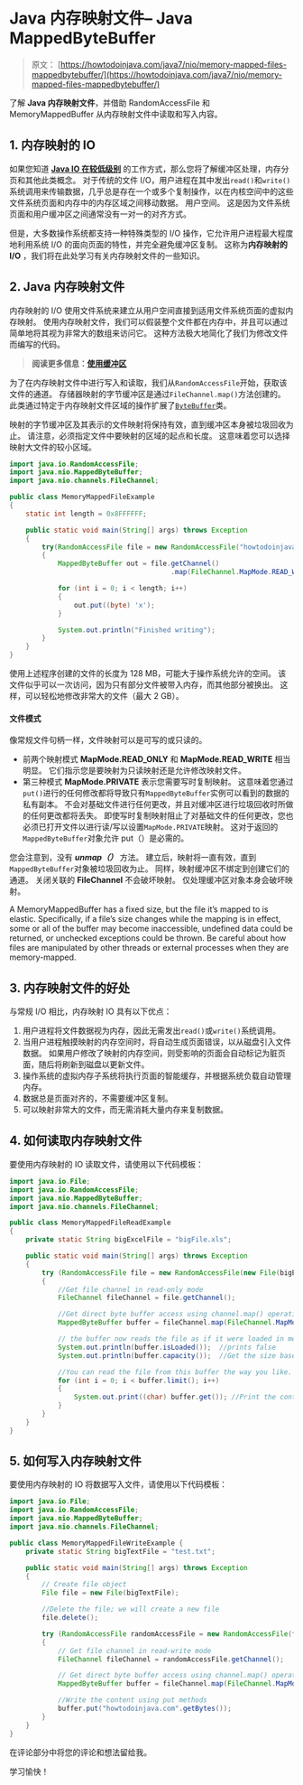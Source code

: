# Java 内存映射文件– Java MappedByteBuffer

> 原文： [https://howtodoinjava.com/java7/nio/memory-mapped-files-mappedbytebuffer/](https://howtodoinjava.com/java7/nio/memory-mapped-files-mappedbytebuffer/)

了解 **Java 内存映射文件**，并借助 RandomAccessFile 和 MemoryMappedBuffer 从内存映射文件中读取和写入内容。

## 1\. 内存映射的 IO

如果您知道 [**Java IO 在较低级别**](//howtodoinjava.com/java/io/how-java-io-works-internally-at-lower-level/ "How Java I/O Works Internally at Lower Level?") 的工作方式，那么您将了解缓冲区处理，内存分页和其他此类概念。 对于传统的文件 I/O，用户进程在其中发出`read()`和`write()`系统调用来传输数据，几乎总是存在一个或多个复制操作，以在内核空间中的这些文件系统页面和内存中的内存区域之间移动数据。 用户空间。 这是因为文件系统页面和用户缓冲区之间通常没有一对一的对齐方式。

但是，大多数操作系统都支持一种特殊类型的 I/O 操作，它允许用户进程最大程度地利用系统 I/O 的面向页面的特性，并完全避免缓冲区复制。 这称为**内存映射的 I/O** ，我们将在此处学习有关内存映射文件的一些知识。

## 2\. Java 内存映射文件

内存映射的 I/O 使用文件系统来建立从用户空间直接到适用文件系统页面的虚拟内存映射。 使用内存映射文件，我们可以假装整个文件都在内存中，并且可以通过简单地将其视为非常大的数组来访问它。 这种方法极大地简化了我们为修改文件而编写的代码。

> **阅读更多信息：[使用缓冲区](//howtodoinjava.com/java-7/nio/java-nio-2-0-working-with-buffers/ "Java NIO 2.0 : Working With Buffers")**

为了在内存映射文件中进行写入和读取，我们从`RandomAccessFile`开始，获取该文件的通道。 存储器映射的字节缓冲区是通过`FileChannel.map()`方法创建的。 此类通过特定于内存映射文件区域的操作扩展了[`ByteBuffer`](//howtodoinjava.com/java-7/nio/java-nio-2-0-working-with-buffers/ "Java NIO 2.0 : Working With Buffers")类。

映射的字节缓冲区及其表示的文件映射将保持有效，直到缓冲区本身被垃圾回收为止。 请注意，必须指定文件中要映射的区域的起点和长度。 这意味着您可以选择映射大文件的较小区域。

```java
import java.io.RandomAccessFile;
import java.nio.MappedByteBuffer;
import java.nio.channels.FileChannel;

public class MemoryMappedFileExample 
{
	static int length = 0x8FFFFFF; 	

	public static void main(String[] args) throws Exception 
	{
		try(RandomAccessFile file = new RandomAccessFile("howtodoinjava.dat", "rw")) 
		{
			MappedByteBuffer out = file.getChannel()
										.map(FileChannel.MapMode.READ_WRITE, 0, length);

			for (int i = 0; i < length; i++) 
			{
				out.put((byte) 'x');
			}

			System.out.println("Finished writing");
		}
	}
}

```

使用上述程序创建的文件的长度为 128 MB，可能大于操作系统允许的空间。 该文件似乎可以一次访问，因为只有部分文件被带入内存，而其他部分被换出。 这样，可以轻松地修改非常大的文件（最大 2 GB）。

#### 文件模式

像常规文件句柄一样，文件映射可以是可写的或只读的。

*   前两个映射模式 **MapMode.READ_ONLY** 和 **MapMode.READ_WRITE** 相当明显。 它们指示您是要映射为只读映射还是允许修改映射文件。
*   第三种模式 **MapMode.PRIVATE** 表示您需要写时复制映射。 这意味着您通过`put()`进行的任何修改都将导致只有`MappedByteBuffer`实例可以看到的数据的私有副本。 不会对基础文件进行任何更改，并且对缓冲区进行垃圾回收时所做的任何更改都将丢失。 即使写时复制映射阻止了对基础文件的任何更改，您也必须已打开文件以进行读/写以设置`MapMode.PRIVATE`映射。 这对于返回的`MappedByteBuffer`对象允许 put（）是必需的。

您会注意到，没有 ***unmap（）*** 方法。 建立后，映射将一直有效，直到`MappedByteBuffer`对象被垃圾回收为止。 同样，映射缓冲区不绑定到创建它们的通道。 关闭关联的 **FileChannel** 不会破坏映射。 仅处理缓冲区对象本身会破坏映射。

A MemoryMappedBuffer has a fixed size, but the file it’s mapped to is elastic. Specifically, if a file’s size changes while the mapping is in effect, some or all of the buffer may become inaccessible, undefined data could be returned, or unchecked exceptions could be thrown. Be careful about how files are manipulated by other threads or external processes when they are memory-mapped.

## 3\. 内存映射文件的好处

与常规 I/O 相比，内存映射 IO 具有以下优点：

1.  用户进程将文件数据视为内存，因此无需发出`read()`或`write()`系统调用。
2.  当用户进程触摸映射的内存空间时，将自动生成页面错误，以从磁盘引入文件数据。 如果用户修改了映射的内存空间，则受影响的页面会自动标记为脏页面，随后将刷新到磁盘以更新文件。
3.  操作系统的虚拟内存子系统将执行页面的智能缓存，并根据系统负载自动管理内存。
4.  数据总是页面对齐的，不需要缓冲区复制。
5.  可以映射非常大的文件，而无需消耗大量内存来复制数据。

## 4\. 如何读取内存映射文件

要使用内存映射的 IO 读取文件，请使用以下代码模板：

```java
import java.io.File;
import java.io.RandomAccessFile;
import java.nio.MappedByteBuffer;
import java.nio.channels.FileChannel;

public class MemoryMappedFileReadExample 
{
	private static String bigExcelFile = "bigFile.xls";

	public static void main(String[] args) throws Exception 
	{
		try (RandomAccessFile file = new RandomAccessFile(new File(bigExcelFile), "r"))
		{
			//Get file channel in read-only mode
			FileChannel fileChannel = file.getChannel();

	        //Get direct byte buffer access using channel.map() operation
	        MappedByteBuffer buffer = fileChannel.map(FileChannel.MapMode.READ_ONLY, 0, fileChannel.size());

	        // the buffer now reads the file as if it were loaded in memory. 
	        System.out.println(buffer.isLoaded()); 	//prints false
	        System.out.println(buffer.capacity());	//Get the size based on content size of file

	        //You can read the file from this buffer the way you like.
	        for (int i = 0; i < buffer.limit(); i++)
	        {
	            System.out.print((char) buffer.get()); //Print the content of file
	        }
		}
	}
}

```

## 5\. 如何写入内存映射文件

要使用内存映射的 IO 将数据写入文件，请使用以下代码模板：

```java
import java.io.File;
import java.io.RandomAccessFile;
import java.nio.MappedByteBuffer;
import java.nio.channels.FileChannel;

public class MemoryMappedFileWriteExample {
	private static String bigTextFile = "test.txt";

	public static void main(String[] args) throws Exception 
	{
		// Create file object
		File file = new File(bigTextFile);

		//Delete the file; we will create a new file
		file.delete();

		try (RandomAccessFile randomAccessFile = new RandomAccessFile(file, "rw"))
		{
			// Get file channel in read-write mode
			FileChannel fileChannel = randomAccessFile.getChannel();

			// Get direct byte buffer access using channel.map() operation
			MappedByteBuffer buffer = fileChannel.map(FileChannel.MapMode.READ_WRITE, 0, 4096 * 8 * 8);

			//Write the content using put methods
			buffer.put("howtodoinjava.com".getBytes());
		}
	}
}

```

在评论部分中将您的评论和想法留给我。

学习愉快！